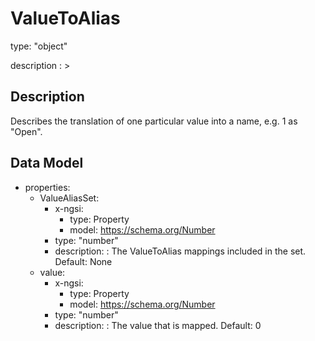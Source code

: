 # ValueToAlias
type: "object"
description : >
## Description
Describes the translation of one particular value into a name, e.g. 1 as "Open".

## Data Model
  - properties:
    - ValueAliasSet:
      - x-ngsi:
        - type: Property
        - model: https://schema.org/Number
      - type: "number"
      - description: : The ValueToAlias mappings included in the set. Default: None
    - value:
      - x-ngsi:
        - type: Property
        - model: https://schema.org/Number
      - type: "number"
      - description: : The value that is mapped. Default: 0
